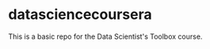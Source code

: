 datasciencecoursera
===================

This is a basic repo for the Data Scientist's Toolbox course.
